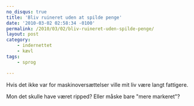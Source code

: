 ```yaml
---
no_disqus: true
title: 'Bliv ruineret uden at spilde penge'
date: '2010-03-02 02:58:34 -0100'
permalink: /2010/03/02/bliv-ruineret-uden-spilde-penge/
layout: post
category:
    - indernettet
    - kævl
tags:
    - sprog

---
```

Hvis det ikke var for maskinoversættelser ville mit liv være langt fattigere.

<amp-img alt="Get ripped"
  src="{{ site.baseurl }}{% link assets/post-images/get_ripped.png %}"
  width="301"
  height="235"
  layout="responsive"></amp-img>

Mon det skulle have været ripped? Eller måske bare "mere markeret"?
